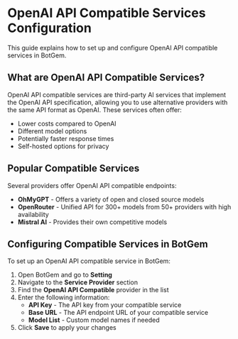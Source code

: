 # OpenAI API Compatible Services Configuration

This guide explains how to set up and configure OpenAI API compatible services in BotGem.

## What are OpenAI API Compatible Services?

OpenAI API compatible services are third-party AI services that implement the OpenAI API specification, allowing you to use alternative providers with the same API format as OpenAI. These services often offer:

- Lower costs compared to OpenAI
- Different model options
- Potentially faster response times
- Self-hosted options for privacy

## Popular Compatible Services

Several providers offer OpenAI API compatible endpoints:

- **OhMyGPT** - Offers a variety of open and closed source models
- **OpenRouter** - Unified API for 300+ models from 50+ providers with high availability
- **Mistral AI** - Provides their own competitive models

## Configuring Compatible Services in BotGem

To set up an OpenAI API compatible service in BotGem:

1. Open BotGem and go to **Setting**
2. Navigate to the **Service Provider** section
3. Find the **OpenAI API Compatible** provider in the list
4. Enter the following information:
   - **API Key** - The API key from your compatible service
   - **Base URL** - The API endpoint URL of your compatible service
   - **Model List** - Custom model names if needed
5. Click **Save** to apply your changes